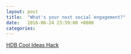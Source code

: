 ```yaml
---
layout: post
title:  "What's your next social engagement?"
date:   2016-06-24 23:59:00 +0800
categories: 
---
```

[HDB Cool Ideas Hack](http://www.upsingapore.com/events/hdb-cool-ideas-hack/)
